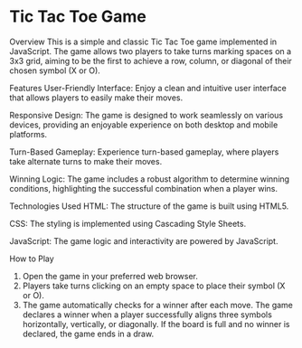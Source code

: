 <h1>Tic Tac Toe Game</h1>
Overview
This is a simple and classic Tic Tac Toe game implemented in JavaScript. The game allows two players to take turns marking spaces on a 3x3 grid, aiming to be the first to achieve a row, column, or diagonal of their chosen symbol (X or O).

Features
User-Friendly Interface: Enjoy a clean and intuitive user interface that allows players to easily make their moves.

Responsive Design: The game is designed to work seamlessly on various devices, providing an enjoyable experience on both desktop and mobile platforms.

Turn-Based Gameplay: Experience turn-based gameplay, where players take alternate turns to make their moves.

Winning Logic: The game includes a robust algorithm to determine winning conditions, highlighting the successful combination when a player wins.

Technologies Used
HTML: The structure of the game is built using HTML5.

CSS: The styling is implemented using Cascading Style Sheets.

JavaScript: The game logic and interactivity are powered by JavaScript.

How to Play
1. Open the game in your preferred web browser.
2. Players take turns clicking on an empty space to place their symbol (X or O).
3. The game automatically checks for a winner after each move.
The game declares a winner when a player successfully aligns three symbols horizontally, vertically, or diagonally.
If the board is full and no winner is declared, the game ends in a draw.
